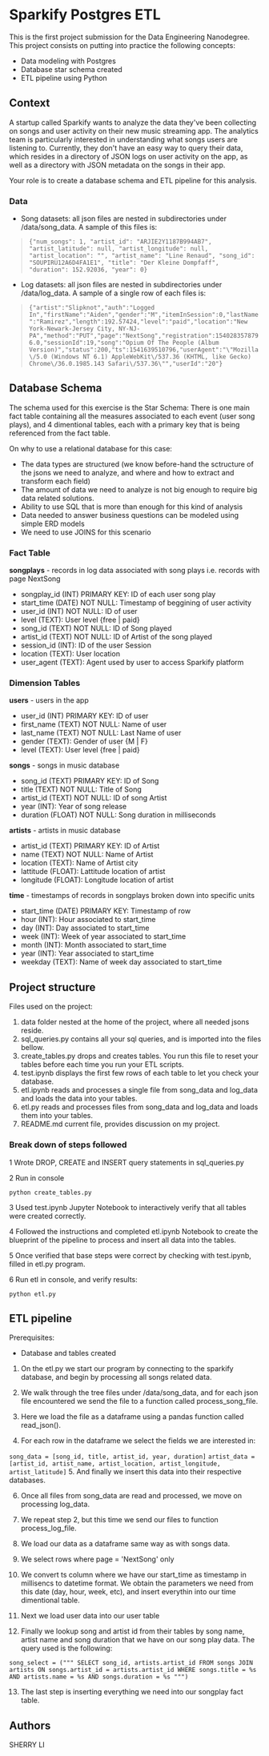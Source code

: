 # Sparkify Postgres ETL
This is the first project submission for the Data Engineering Nanodegree. This project consists on putting into practice the following concepts:
- Data modeling with Postgres
- Database star schema created
- ETL pipeline using Python
## Context
A startup called Sparkify wants to analyze the data they've been collecting on songs and user activity on their new music streaming app. The analytics team is particularly interested in understanding what songs users are listening to. Currently, they don't have an easy way to query their data, which resides in a directory of JSON logs on user activity on the app, as well as a directory with JSON metadata on the songs in their app.

Your role is to create a database schema and ETL pipeline for this analysis.

### Data

- Song datasets: all json files are nested in subdirectories under /data/song_data.  A sample of this files is:

> `{"num_songs": 1, "artist_id": "ARJIE2Y1187B994AB7", "artist_latitude": null, "artist_longitude": null, "artist_location": "", "artist_name": "Line Renaud", "song_id": "SOUPIRU12A6D4FA1E1", "title": "Der Kleine Dompfaff", "duration": 152.92036, "year": 0}`
- Log datasets: all json files are nested in subdirectories under /data/log_data. A sample of a single row of each files is:

> `{"artist":"Slipknot","auth":"Logged In","firstName":"Aiden","gender":"M","itemInSession":0,"lastName":"Ramirez","length":192.57424,"level":"paid","location":"New York-Newark-Jersey City, NY-NJ-PA","method":"PUT","page":"NextSong","registration":1540283578796.0,"sessionId":19,"song":"Opium Of The People (Album Version)","status":200,"ts":1541639510796,"userAgent":"\"Mozilla\/5.0 (Windows NT 6.1) AppleWebKit\/537.36 (KHTML, like Gecko) Chrome\/36.0.1985.143 Safari\/537.36\"","userId":"20"}`

## Database Schema
The schema used for this exercise is the Star Schema: There is one main fact table containing all the measures associated to each event (user song plays), and 4 dimentional tables, each with a primary key that is being referenced from the fact table.

On why to use a relational database for this case:

- The data types are structured (we know before-hand the sctructure of the jsons we need to analyze, and where and how to extract and transform each field)
- The amount of data we need to analyze is not big enough to require big data related solutions.
- Ability to use SQL that is more than enough for this kind of analysis
- Data needed to answer business questions can be modeled using simple ERD models
- We need to use JOINS for this scenario

### Fact Table
  **songplays** - records in log data associated with song plays i.e. records with page NextSong

 - songplay_id (INT) PRIMARY KEY: ID of each user song play
 - start_time (DATE) NOT NULL: Timestamp of beggining of user activity
 - user_id (INT) NOT NULL: ID of user
 - level (TEXT): User level {free | paid}
 - song_id (TEXT) NOT NULL: ID of Song played
 - artist_id (TEXT) NOT NULL: ID of Artist of the song played
 - session_id (INT): ID of the user Session
 - location (TEXT): User location
 - user_agent (TEXT): Agent used by user to access Sparkify platform

### Dimension Tables
  **users** - users in the app

 - user_id (INT) PRIMARY KEY: ID of user
 - first_name (TEXT) NOT NULL: Name of user
 - last_name (TEXT) NOT NULL: Last Name of user
 - gender (TEXT): Gender of user {M | F}
 - level (TEXT): User level {free | paid}
 
 **songs** - songs in music database

 - song_id (TEXT) PRIMARY KEY: ID of Song
 - title (TEXT) NOT NULL: Title of Song
 - artist_id (TEXT) NOT NULL: ID of song Artist
 - year (INT): Year of song release
 - duration (FLOAT) NOT NULL: Song duration in milliseconds

**artists** - artists in music database

 - artist_id (TEXT) PRIMARY KEY: ID of Artist
 - name (TEXT) NOT NULL: Name of Artist
 - location (TEXT): Name of Artist city
 - lattitude (FLOAT): Lattitude location of artist
 - longitude (FLOAT): Longitude location of artist

**time** - timestamps of records in songplays broken down into specific units

 - start_time (DATE) PRIMARY KEY: Timestamp of row
 - hour (INT): Hour associated to start_time
 - day (INT): Day associated to start_time
 - week (INT): Week of year associated to start_time
 - month (INT): Month associated to start_time
 - year (INT): Year associated to start_time
 - weekday (TEXT): Name of week day associated to start_time

## Project structure
Files used on the project:

1. data folder nested at the home of the project, where all needed jsons reside.
2. sql_queries.py contains all your sql queries, and is imported into the files bellow.
3. create_tables.py drops and creates tables. You run this file to reset your tables before each time you run your ETL scripts.
4. test.ipynb displays the first few rows of each table to let you check your database.
5. etl.ipynb reads and processes a single file from song_data and log_data and loads the data into your tables.
6. etl.py reads and processes files from song_data and log_data and loads them into your tables.
7. README.md current file, provides discussion on my project.

### Break down of steps followed
1 Wrote DROP, CREATE and INSERT query statements in sql_queries.py

2 Run in console

  `python create_tables.py`
  
3 Used test.ipynb Jupyter Notebook to interactively verify that all tables were created correctly.

4 Followed the instructions and completed etl.ipynb Notebook to create the blueprint of the pipeline to process and insert all data into the tables.

5 Once verified that base steps were correct by checking with test.ipynb, filled in etl.py program.

6 Run etl in console, and verify results:

  `python etl.py`

## ETL pipeline
Prerequisites:

- Database and tables created

1. On the etl.py we start our program by connecting to the sparkify database, and begin by processing all songs related data.

2. We walk through the tree files under /data/song_data, and for each json file encountered we send the file to a function called process_song_file.

3. Here we load the file as a dataframe using a pandas function called read_json().

4. For each row in the dataframe we select the fields we are interested in:

`song_data = [song_id, title, artist_id, year, duration]`
 `artist_data = [artist_id, artist_name, artist_location, artist_longitude, artist_latitude]`
5. And finally we insert this data into their respective databases.

6. Once all files from song_data are read and processed, we move on processing log_data.

7. We repeat step 2, but this time we send our files to function process_log_file.

8. We load our data as a dataframe same way as with songs data.

9. We select rows where page = 'NextSong' only

10. We convert ts column where we have our start_time as timestamp in millisencs to datetime format. We obtain the parameters we need from this date (day, hour, week, etc), and insert everythin into our time dimentional table.

11. Next we load user data into our user table

12. Finally we lookup song and artist id from their tables by song name, artist name and song duration that we have on our song play data. The query used is the following:

`song_select = ("""
    SELECT song_id, artists.artist_id
    FROM songs JOIN artists ON songs.artist_id = artists.artist_id
    WHERE songs.title = %s
    AND artists.name = %s
    AND songs.duration = %s
""")`

13. The last step is inserting everything we need into our songplay fact table.

## Authors
SHERRY LI
